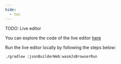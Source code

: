 ```yaml
---
hide:
  - toc
---
```


[//]: # (<iframe src="https://crl-builder.codeutsman.com/" width="100%" height="600px" frameborder="0" allowfullscreen></iframe>)

TODO: Live editor

You can explore the code of the live editor [here](https://github.com/utsmannn/compose-remote-layout/tree/main/jsonBuilderWeb)

Run the live editor locally by following the steps below:

```shell
./gradlew :jsonBuilderWeb:wasmJsBrowserRun
```